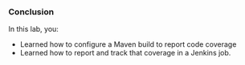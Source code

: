 ### Conclusion

In this lab, you:

* Learned how to configure a Maven build to report code coverage
* Learned how to report and track that coverage in a Jenkins job.